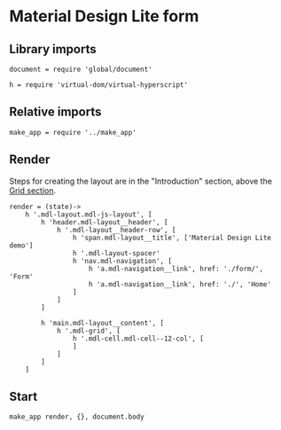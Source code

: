 # Material Design Lite form

## Library imports

	document = require 'global/document'

	h = require 'virtual-dom/virtual-hyperscript'


## Relative imports

	make_app = require '../make_app'


## Render

Steps for creating the layout are in the "Introduction" section, above the [Grid section](https://www.getmdl.io/components/index.html#layout-section/grid).

	render = (state)->
		h '.mdl-layout.mdl-js-layout', [
			h 'header.mdl-layout__header', [
				h '.mdl-layout__header-row', [
					h 'span.mdl-layout__title', ['Material Design Lite demo']
					h '.mdl-layout-spacer'
					h 'nav.mdl-navigation', [
						h 'a.mdl-navigation__link', href: './form/', 'Form'
						h 'a.mdl-navigation__link', href: './', 'Home'
					]
				]
			]

			h 'main.mdl-layout__content', [
				h '.mdl-grid', [
					h '.mdl-cell.mdl-cell--12-col', [
					]
				]
			]
		]


## Start

	make_app render, {}, document.body
